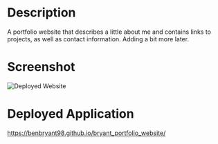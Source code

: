 # Description

A portfolio website that describes a little about me and contains links to projects, as well as contact information. Adding a bit more later.

# Screenshot

![Deployed Website](./images/benbryant98.github.io_bryant_portfolio_website_.png)

# Deployed Application

https://benbryant98.github.io/bryant_portfolio_website/
